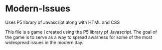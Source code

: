 # Modern-Issues
Uses P5 library of Javascript along with HTML and CSS

This file is a game I created using the P5 library pf Javascript. The 
goal of the game is to serve as a way to spread awarness for some of the 
most widespread issues in the modern day.
